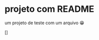# projeto com README
um projeto de teste com um arquivo 😁

[<imag src="./Animaçãocom app screengif.gif" alt="gif da tela inicial do projeto tal">]
